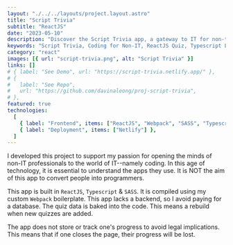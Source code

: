 ```yaml
---
layout: "./../../layouts/project.layout.astro"
title: "Script Trivia"
subtitle: "ReactJS"
date: "2023-05-10"
description: "Discover the Script Trivia app, a gateway to IT for non-tech enthusiasts. Explore coding concepts without becoming a programmer. Built with ReactJS, Typescript & SASS, this app uses a custom Webpack setup. No backend or database, ensuring a seamless quiz experience. Progress-free and legal-friendly."
keywords: "Script Trivia, Coding for Non-IT, ReactJS Quiz, Typescript Learning, SASS Web App, Webpack Boilerplate, IT Exploration, No Backend App, Database-Free Quiz, Legal-Friendly Learning"
category: "react"
images: [{ url: "script-trivia.png", alt: "Script Trivia" }]
links: []
# { label: "See Demo", url: "https://script-trivia.netlify.app/" },
# {
#   label: "See Repo",
#   url: "https://github.com/davinaleong/proj-script-trivia",
# },
featured: true
technologies:
  [
    { label: "Frontend", items: ["ReactJS", "Webpack", "SASS", "Typescript"] },
    { label: "Deployment", items: ["Netlify"] },
  ]
---
```


I developed this project to support my passion for opening the minds of non-IT professionals to the world of IT--namely coding. In this age of technology, it is essential to understand the apps they use. It is NOT the aim of this app to convert people into programmers.

This app is built in `ReactJS`, `Typescript` & `SASS`. It is compiled using my custom `Webpack` boilerplate. This app lacks a backend, so I avoid paying for a database. The quiz data is baked into the code. This means a rebuild when new quizzes are added.

The app does not store or track one's progress to avoid legal implications. This means that if one closes the page, their progress will be lost.
